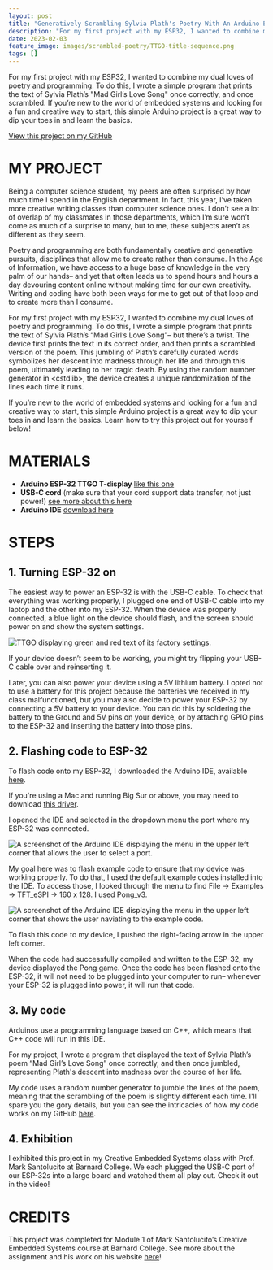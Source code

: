 ```yaml
---
layout: post
title: "Generatively Scrambling Sylvia Plath's Poetry With An Arduino ESP-32"
description: "For my first project with my ESP32, I wanted to combine my dual loves of poetry and programming. To do this, I wrote a simple program that prints the text of Sylvia Plath’s "Mad Girl’s Love Song." once correctly, and once scrambled. If you’re new to the world of embedded systems and looking for a fun and creative way to start, this simple Arduino project is a great way to dip your toes in and learn the basics."
date: 2023-02-03
feature_image: images/scrambled-poetry/TTGO-title-sequence.png
tags: []
---
```


For my first project with my ESP32, I wanted to combine my dual loves of poetry and programming. To do this, I wrote a simple program that prints the text of Sylvia Plath’s "Mad Girl’s Love Song" once correctly, and once scrambled. If you’re new to the world of embedded systems and looking for a fun and creative way to start, this simple Arduino project is a great way to dip your toes in and learn the basics. 

<!--more-->

[View this project on my GitHub](https://github.com/catherine-o-brien/module1)

# MY PROJECT

Being a computer science student, my peers are often surprised by how much time I spend in the English department. In fact, this year, I’ve taken more creative writing classes than computer science ones. I don’t see a lot of overlap of my classmates in those departments, which I’m sure won’t come as much of a surprise to many, but to me, these subjects aren’t as different as they seem. 

Poetry and programming are both fundamentally creative and generative pursuits, disciplines that allow me to create rather than consume. In the Age of Information, we have access to a huge base of knowledge in the very palm of our hands– and yet that often leads us to spend hours and hours a day devouring content online without making time for our own creativity. Writing and coding have both been ways for me to get out of that loop and to create more than I consume. 

For my first project with my ESP32, I wanted to combine my dual loves of poetry and programming. To do this, I wrote a simple program that prints the text of Sylvia Plath’s “Mad Girl’s Love Song”– but there’s a twist. The device first prints the text in its correct order, and then prints a scrambled version of the poem. This jumbling of Plath’s carefully curated words symbolizes her descent into madness through her life and through this poem, ultimately leading to her tragic death. By using the random number generator in \<cstdlib\>, the device creates a unique randomization of the lines each time it runs. 

If you’re new to the world of embedded systems and looking for a fun and creative way to start, this simple Arduino project is a great way to dip your toes in and learn the basics. Learn how to try this project out for yourself below!

<!--more-->

# MATERIALS

* **Arduino ESP-32 TTGO T-display** [like this one](https://www.amazon.com/LILYGO-T-Display-Arduino-Development-CH9102F/dp/B099MPFJ9M)
* **USB-C cord** (make sure that your cord support data transfer, not just power!) [see more about this here](https://www.dignited.com/50330/usb-data-cable-vs-usb-charging-cable/)
* **Arduino IDE** [download here](https://support.arduino.cc/hc/en-us/articles/360019833020-Download-and-install-Arduino-IDE) 


# STEPS

## 1. Turning ESP-32 on
The easiest way to power an ESP-32 is with the USB-C cable. To check that everything was working properly, I plugged one end of USB-C cable into my laptop and the other into my ESP-32. When the device was properly connected, a blue light on the device should flash, and the screen should power on and show the system settings. 

![TTGO displaying green and red text of its factory settings.](images/scrambled-poetry/TTGO-standard-display.png "Arduino IDE Port")

If your device doesn’t seem to be working, you might try flipping your USB-C cable over and reinserting it.

Later, you can also power your device using a 5V lithium battery. I opted not to use a battery for this project because the batteries we received in my class malfunctioned, but you may also decide to power your ESP-32 by connecting a 5V battery to your device. You can do this by soldering the battery to the Ground and 5V pins on your device, or by attaching GPIO pins to the ESP-32 and inserting the battery into those pins. 

## 2. Flashing code to ESP-32
To flash code onto my ESP-32, I downloaded the Arduino IDE, available [here](https://www.arduino.cc/en/software). 

If you're using a Mac and running Big Sur or above, you may need to download [this driver](http://www.wch-ic.com/downloads/CH341SER_MAC_ZIP.html). 

I opened the IDE and selected in the dropdown menu the port where my ESP-32 was connected.

![A screenshot of the Arduino IDE displaying the menu in the upper left corner that allows the user to select a port.](images/scrambled-poetry/Arduino-IDE-port.png "Arduino IDE Port")

My goal here was to flash example code to ensure that my device was working properly. To do that, I used the default example codes installed into the IDE. To access those, I looked through the menu to find File → Examples → TFT_eSPI → 160 x 128. I used Pong_v3. 

![A screenshot of the Arduino IDE displaying the menu in the upper left corner that shows the user naviating to the example code.](images/scrambled-poetry/Arduino-IDE-example-code.png "Arduino IDE Example Code")


To flash this code to my device, I pushed the right-facing arrow in the upper left corner. 

When the code had successfully compiled and written to the ESP-32, my device displayed the Pong game. Once the code has been flashed onto the ESP-32, it will not need to be plugged into your computer to run– whenever your ESP-32 is plugged into power, it will run that code. 

## 3. My code
Arduinos use a programming language based on C++, which means that C++ code will run in this IDE. 

For my project, I wrote a program that displayed the text of Sylvia Plath’s poem “Mad Girl’s Love Song” once correctly, and then once jumbled, representing Plath's descent into madness over the course of her life. 

My code uses a random number generator to jumble the lines of the poem, meaning that the scrambling of the poem is slightly different each time. I'll spare you the gory details, but you can see the intricacies of how my code works on my GitHub [here](http://www.wch-ic.com/downloads/CH341SER_MAC_ZIP.html). 

## 4. Exhibition
I exhibited this project in my Creative Embedded Systems class with Prof. Mark Santolucito at Barnard College. We each plugged the USB-C port of our ESP-32s into a large board and watched them all play out. Check it out in the video!

# CREDITS

This project was completed for Module 1 of Mark Santolucito’s Creative Embedded Systems course at Barnard College. See more about the assignment and his work on his website [here](http://www.marksantolucito.com/COMS3930/spring2023/mod1)!